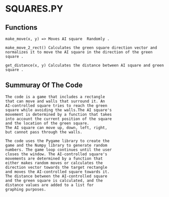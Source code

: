 # SQUARES.PY

## Functions

    make_move(x, y) => Moves AI square  Randomly .

    make_move_2_rect() Calculates the green square direction vector and normalizes it to move the AI square in the direction of the green square .

    get_distance(x, y) Calculates the distance between AI square and green square .

## Summuray Of The Code

    The code is a game that includes a rectangle
    that can move and walls that surround it. An
    AI-controlled square tries to reach the green
    square while avoiding the walls.The AI square's
    movement is determined by a function that takes
    into account the current position of the square
    and the location of the green square.
    The AI square can move up, down, left, right,
    but cannot pass through the walls.

    The code uses the Pygame library to create the
    game and the Numpy library to generate random
    numbers. The game loop continues until the user
    closes the window. The AI-controlled square's
    movements are determined by a function that
    either makes random moves or calculates the
    direction vector towards the target rectangle
    and moves the AI-controlled square towards it.
    The distance between the AI-controlled square
    and the green square is calculated, and the
    distance values are added to a list for
    graphing purposes.
